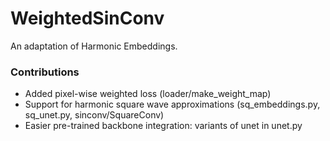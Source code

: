 # WeightedSinConv
An adaptation of Harmonic Embeddings. 

### Contributions 

- Added pixel-wise weighted loss (loader/make_weight_map)
- Support for harmonic square wave approximations (sq_embeddings.py, sq_unet.py, sinconv/SquareConv)
- Easier pre-trained backbone integration: variants of unet in unet.py